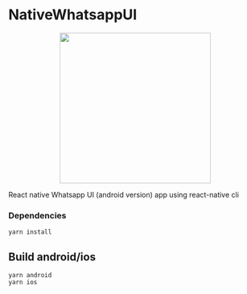 # NativeWhatsappUI

<img  style="display: block; margin: 0 auto" src="https://github.com/leonlogli/NativeWhatsappUI/blob/main/screenshots/demo.gif?raw=true" heigth="300px" width="300px" />

React native Whatsapp UI (android version) app using react-native cli

### Dependencies

```
yarn install
```

## Build android/ios

```
yarn android
yarn ios
```
